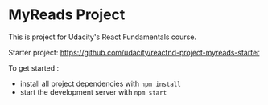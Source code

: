 # MyReads Project

This is project for Udacity's React Fundamentals course.

Starter project: https://github.com/udacity/reactnd-project-myreads-starter

To get started :

* install all project dependencies with `npm install`
* start the development server with `npm start`